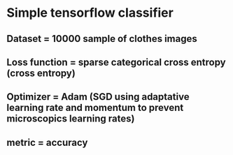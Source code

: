 # Simple tensorflow classifier

## Dataset = 10000 sample of clothes images
## Loss function = sparse categorical cross entropy (cross entropy)
## Optimizer =  Adam (SGD using adaptative learning rate and momentum to prevent microscopics learning rates)
## metric = accuracy
